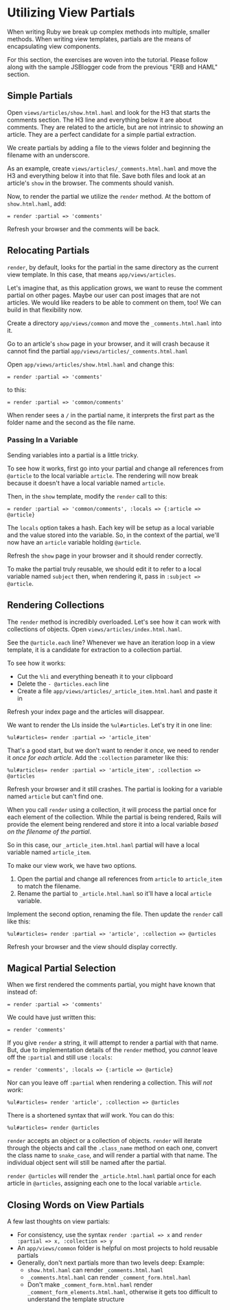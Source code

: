 # Utilizing View Partials

When writing Ruby we break up complex methods into multiple, smaller methods. When writing view templates, partials are the means of encapsulating view components.

<div class="note">
  For this section, the exercises are woven into the tutorial. Please follow along with the sample JSBlogger code from the previous "ERB and HAML" section.
</div>

## Simple Partials

Open `views/articles/show.html.haml` and look for the H3 that starts the comments section. The H3 line and everything below it are about comments. They are related to the article, but are not intrinsic to *showing* an article. They are a perfect candidate for a simple partial extraction.

We create partials by adding a file to the views folder and beginning the filename with an underscore.

As an example, create `views/articles/_comments.html.haml` and move the H3 and everything below it into that file. Save both files and look at an article's `show` in the browser. The comments should vanish.

Now, to render the partial we utilize the `render` method. At the bottom of `show.html.haml`, add:

```haml
= render :partial => 'comments'
```

Refresh your browser and the comments will be back. 

## Relocating Partials

`render`, by default, looks for the partial in the same directory as the current view template. In this case, that means `app/views/articles`.

Let's imagine that, as this application grows, we want to reuse the comment partial on other pages. Maybe our user can post images that are not articles. We would like readers to be able to comment on them, too! We can build in that flexibility now.

Create a directory `app/views/common` and move the `_comments.html.haml` into it.

Go to an article's `show` page in your browser, and it will crash because it cannot find the partial `app/views/articles/_comments.html.haml`

Open `app/views/articles/show.html.haml` and change this:

```haml
= render :partial => 'comments'
```

to this:

```haml
= render :partial => 'common/comments'
```

When render sees a `/` in the partial name, it interprets the first part as the folder name and the second as the file name.

### Passing In a Variable

Sending variables into a partial is a little tricky.

To see how it works, first go into your partial and change all references from `@article` to the local variable `article`. The rendering will now break because it doesn't have a local variable named `article`.

Then, in the `show` template, modify the `render` call to this:

```haml
= render :partial => 'common/comments', :locals => {:article => @article}
```

The `locals` option takes a hash. Each key will be setup as a local variable and the value stored into the variable. So, in the context of the partial, we'll now have an `article` variable holding `@article`.

Refresh the `show` page in your browser and it should render correctly.

To make the partial truly reusable, we should edit it to refer to a local variable named `subject` then, when rendering it, pass in `:subject => @article`.

## Rendering Collections

The `render` method is incredibly overloaded. Let's see how it can work with collections of objects. Open `views/articles/index.html.haml`.

See the `@article.each` line? Whenever we have an iteration loop in a view template, it is a candidate for extraction to a collection partial. 

To see how it works:

* Cut the `%li` and everything beneath it to your clipboard
* Delete the `- @articles.each` line
* Create a file `app/views/articles/_article_item.html.haml` and paste it in

Refresh your index page and the articles will disappear.

We want to render the LIs inside the `%ul#articles`. Let's try it in one line:

```haml
%ul#articles= render :partial => 'article_item'
```

That's a good start, but we don't want to render it *once*, we need to render it *once for each article*. Add the `:collection` parameter like this:

```haml
%ul#articles= render :partial => 'article_item', :collection => @articles
```

Refresh your browser and it still crashes. The partial is looking for a variable named `article` but can't find one. 

When you call `render` using a collection, it will process the partial once for each element of the collection. While the partial is being rendered, Rails will provide the element being rendered and store it into a local variable *based on the filename of the partial*.

So in this case, our `_article_item.html.haml` partial will have a local variable named `article_item`.

To make our view work, we have two options.

1. Open the partial and change all references from `article` to `article_item` to match the filename.
2. Rename the partial to `_article.html.haml` so it'll have a local `article` variable.

Implement the second option, renaming the file. Then update the `render` call like this:

```haml
%ul#articles= render :partial => 'article', :collection => @articles
```

Refresh your browser and the view should display correctly.

## Magical Partial Selection

When we first rendered the comments partial, you might have known that instead of:

```haml
= render :partial => 'comments'
```

We could have just written this:

```haml
= render 'comments'
```

If you give `render` a string, it will attempt to render a partial with that name. But, due to implementation details of the `render` method, you *cannot* leave off the `:partial` and still use `:locals`:

```haml
= render 'comments', :locals => {:article => @article}
```

Nor can you leave off `:partial` when rendering a collection. This *will not work*:

```haml
%ul#articles= render 'article', :collection => @articles
```

There is a shortened syntax that *will* work. You can do this:

```haml
%ul#articles= render @articles
```

`render` accepts an object or a collection of objects. `render` will iterate through the objects and call the `.class_name` method on each one, convert the class name to `snake_case`, and will render a partial with that name. The individual object sent will still be named after the partial.

`render @articles` will render the `_article.html.haml` partial once for each article in `@articles`, assigning each one to the local variable `article`.

## Closing Words on View Partials

A few last thoughts on view partials:

* For consistency, use the syntax `render :partial => x` and `render :partial => x, :collection => y`
* An `app/views/common` folder is helpful on most projects to hold reusable partials
* Generally, don't next partials more than two levels deep: 
  Example:
  * `show.html.haml` can render `_comments.html.haml`
  * `_comments.html.haml` can render `_comment_form.html.haml`
  * Don't make `_comment_form.html.haml` render `_comment_form_elements.html.haml`, otherwise it gets too difficult to understand the template structure
